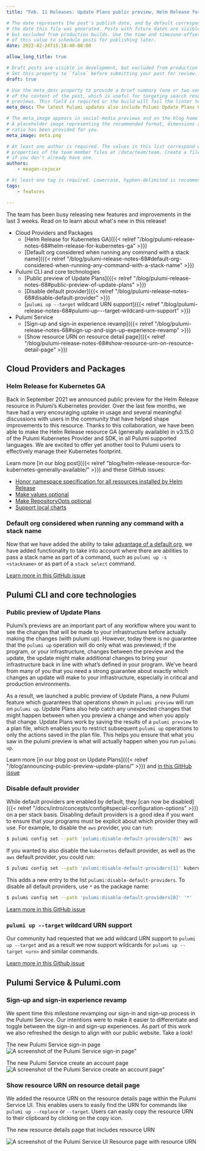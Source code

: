 ```yaml
---
title: "Feb. 11 Releases: Update Plans public preview, Helm Release for Kubernetes GA and new Pulumi Service sign-in experience"

# The date represents the post's publish date, and by default corresponds with
# the date this file was generated. Posts with future dates are visible in development,
# but excluded from production builds. Use the time and timezone-offset portions of
# of this value to schedule posts for publishing later.
date: 2022-02-24T15:18:40-08:00

allow_long_title: true

# Draft posts are visible in development, but excluded from production builds.
# Set this property to `false` before submitting your post for review.
draft: true

# Use the meta_desc property to provide a brief summary (one or two sentences)
# of the content of the post, which is useful for targeting search results or social-media
# previews. This field is required or the build will fail the linter test.
meta_desc: The latest Pulumi updates also include Pulumi Update Plans Update Plans, various improvements to Helm Release for Kubernetes GA, and an improved Pulumi Service sign-in experience.

# The meta_image appears in social-media previews and on the blog home page.
# A placeholder image representing the recommended format, dimensions and aspect
# ratio has been provided for you.
meta_image: meta.png

# At least one author is required. The values in this list correspond with the `id`
# properties of the team member files at /data/team/team. Create a file for yourself
# if you don't already have one.
authors:
    - meagan-cojocar

# At least one tag is required. Lowercase, hyphen-delimited is recommended.
tags:
    - features

---
```


The team has been busy releasing new features and improvements in the last 3 weeks. Read on to learn about what's new in this release!

- Cloud Providers and Packages
  - [Helm Release for Kubernetes GA]({{< relref "/blog/pulumi-release-notes-68#helm-release-for-kubernetes-ga" >}})
  - [Default org considered when running any command with a stack name]({{< relref "/blog/pulumi-release-notes-68#default-org-considered-when-running-any-command-with-a-stack-name" >}})
- Pulumi CLI and core technologies
  - [Public preview of Update Plans]({{< relref "/blog/pulumi-release-notes-68#public-preview-of-update-plans" >}})
  - [Disable default provider]({{< relref "/blog/pulumi-release-notes-68#disable-default-provider" >}})
  - [`pulumi up --target` wildcard URN support]({{< relref "/blog/pulumi-release-notes-68#pulumi-up---target-wildcard-urn-support" >}})
- Pulumi Service
  - [Sign-up and sign-in experience revamp]({{< relref "/blog/pulumi-release-notes-68#sign-up-and-sign-up-experience-revamp" >}})
  - [Show resource URN on resource detail page]({{< relref "/blog/pulumi-release-notes-68#show-resource-urn-on-resource-detail-page" >}})

<!--more-->

## Cloud Providers and Packages

### Helm Release for Kubernetes GA

Back in September 2021 we announced public preview for the Helm Release resource in Pulumi’s Kubernetes provider. Over the last few months, we have had a very encouraging uptake in usage and several meaningful discussions with users in the community that have helped shape improvements to this resource. Thanks to this collaboration, we have been able to make the Helm Release resource GA (generally available) in v3.15.0 of the Pulumi Kubernetes Provider and SDK, in all Pulumi supported languages. We are excited to offer yet another tool to Pulumi users to effectively manage their Kubernetes footprint.


Learn more [in our blog post]({{< relref "blog/helm-release-resource-for-kubernetes-generally-available/" >}}) and these GitHub issues:
- [Honor namespace specification for all resources installed by Helm Release](https://github.com/pulumi/pulumi-kubernetes/pull/1747)
- [Make values optional](https://github.com/pulumi/pulumi-kubernetes/pull/1761)
- [Make RepositoryOpts optional](https://github.com/pulumi/pulumi-kubernetes/pull/1806)
- [Support local charts](https://github.com/pulumi/pulumi-kubernetes/pull/1809)


### Default org considered when running any command with a stack name
Now that we have added the ability to take [advantage of a default org](https://github.com/pulumi/pulumi/pull/8352), we have added functionality to take into account where there are abilities to pass a stack name as part of a command, such as `pulumi up -s <stackname>` or as part of a `stack select` command.

[Learn more in this GitHub issue](https://github.com/pulumi/pulumi/issues/8409)

## Pulumi CLI and core technologies

### Public preview of Update Plans

Pulumi’s previews are an important part of any workflow where you want to see the changes that will be made to your infrastructure before actually making the changes (with pulumi up). However, today there is no guarantee that the `pulumi up` operation will do only what was previewed; if the program, or your infrastructure, changes between the preview and the update, the update might make additional changes to bring your infrastructure back in line with what’s defined in your program. We’ve heard from many of you that you need a strong guarantee about exactly which changes an update will make to your infrastructure, especially in critical and production environments.

As a result, we launched a public preview of Update Plans, a new Pulumi feature which guarantees that operations shown in `pulumi preview` will run on `pulumi up`. Update Plans also help catch any unexpected changes that might happen between when you preview a change and when you apply that change. Update Plans work by saving the results of a `pulumi preview` to a plan file, which enables you to restrict subsequent `pulumi up` operations to only the actions saved in the plan file. This helps you ensure that what you saw in the pulumi preview is what will actually happen when you run `pulumi up`.

Learn more [in our blog post on Update Plans]({{< relref "/blog/announcing-public-preview-update-plans/" >}}) and [in this GitHub issue](https://github.com/pulumi/pulumi/issues/2318)


### Disable default provider

While default providers are enabled by default, they [can now be disabled]({{< relref
"/docs/intro/concepts/config#special-configuration-options" >}}) on a per stack basis. Disabling default
providers is a good idea if you want to ensure that your programs must be explicit about which provider they
will use. For example, to disable the `aws` provider, you can run:

```sh
$ pulumi config set --path 'pulumi:disable-default-providers[0]' aws
```

If you wanted to also disable the `kubernetes` default provider, as well as the `aws` default provider, you could run:

```sh
$ pulumi config set --path 'pulumi:disable-default-providers[1]' kubernetes
```

This adds a new entry to the list `pulumi:disable-default-providers`. To disable all default providers, use `*` as the package name:

```sh
$ pulumi config set --path 'pulumi:disable-default-providers[0]' '*'
```
[Learn more in this GitHub issue](https://github.com/pulumi/pulumi/issues/3383)

### `pulumi up --target` wildcard URN support

Our community had requested that we add wildcard URN support to `pulumi up --target` and as a result we now support wildcards for `pulumi up --target <urn>` and similar commands. 

[Learn more in this Github issue](https://github.com/pulumi/pulumi/issues/5870)

## Pulumi Service & Pulumi.com

### Sign-up and sign-in experience revamp

We spent time this milestone revamping our sign-in and sign-up process in the Pulumi Service. Our intentions were to make it easier to differentiate and toggle between the sign-in and sign-up experiences. As part of this work we also refreshed the design to align with our public website. Take a look! 

The new Pulumi Service sign-in page
![A screenshot of the Pulumi Service sign-in page"](sign-in.png)

The new Pulumi Service create an account page
![A screenshot of the Pulumi Service create an account page"](sign-up.png)

### Show resource URN on resource detail page

We added the resource URN on the resource details page within the Pulumi Service UI. This enables users to easily find the URN for commands like `pulumi up --replace` or `--target`. Users can easily copy the resource URN to their clipboard by clicking on the copy icon.

The new resource details page that includes resource URN

![A screenshot of the Pulumi Service UI Resource page with resource URN](urn.png)